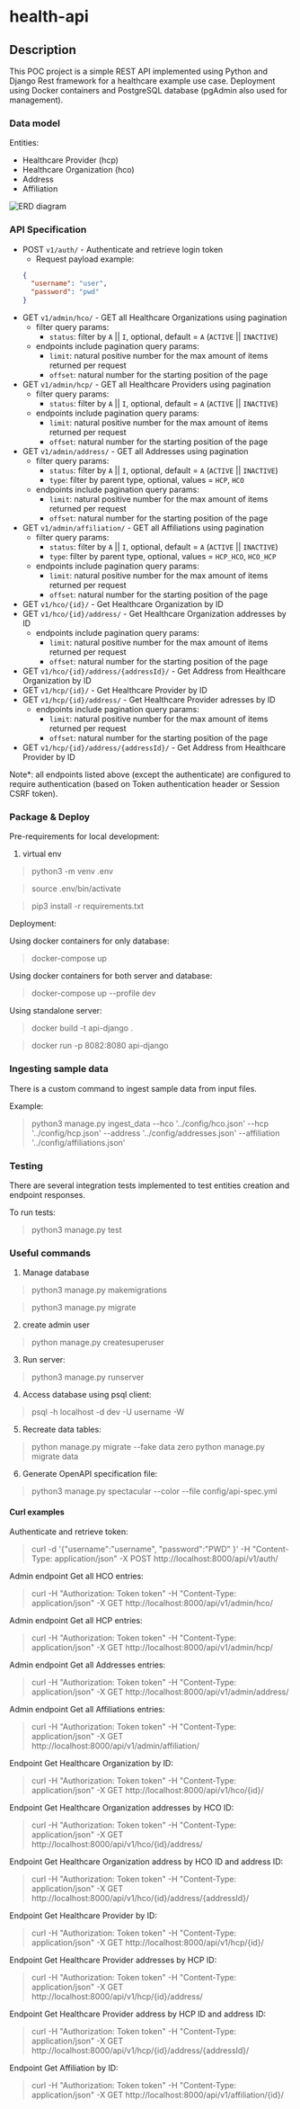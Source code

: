 
# health-api

## Description

This POC project is a simple REST API implemented using Python and Django Rest framework for a healthcare example use case. Deployment using Docker containers and PostgreSQL database (pgAdmin also used for management).

### Data model

Entities:

- Healthcare Provider (hcp)
- Healthcare Organization (hco)
- Address
- Affiliation

![ERD diagram](/config/health-api-erd-diagram.png)

</details>


### API Specification

- POST `v1/auth/` - Authenticate and retrieve login token
  - Request payload example:
  ```json
  {
    "username": "user",
    "password": "pwd"
  }
  ```
- GET `v1/admin/hco/` - GET all Healthcare Organizations using pagination
    - filter query params:
      - `status`: filter by `A` || `I`, optional, default = `A` (`ACTIVE` || `INACTIVE`)
    - endpoints include pagination query params:
      - `limit`: natural positive number for the max amount of items returned per request
      - `offset`: natural number for the starting position of the page
- GET `v1/admin/hcp/` - GET all Healthcare Providers using pagination
    - filter query params:
      - `status`: filter by `A` || `I`, optional, default = `A` (`ACTIVE` || `INACTIVE`)
    - endpoints include pagination query params:
      - `limit`: natural positive number for the max amount of items returned per request
      - `offset`: natural number for the starting position of the page
- GET `v1/admin/address/` - GET all Addresses using pagination
    - filter query params:
      - `status`: filter by `A` || `I`, optional, default = `A` (`ACTIVE` || `INACTIVE`)
      - `type`: filter by parent type, optional, values = `HCP`, `HCO`
    - endpoints include pagination query params:
      - `limit`: natural positive number for the max amount of items returned per request
      - `offset`: natural number for the starting position of the page
- GET `v1/admin/affiliation/` - GET all Affiliations using pagination
    - filter query params:
      - `status`: filter by `A` || `I`, optional, default = `A` (`ACTIVE` || `INACTIVE`)
      - `type`: filter by parent type, optional, values = `HCP_HCO`, `HCO_HCP`
    - endpoints include pagination query params:
      - `limit`: natural positive number for the max amount of items returned per request
      - `offset`: natural number for the starting position of the page
- GET `v1/hco/{id}/` - Get Healthcare Organization by ID
- GET `v1/hco/{id}/address/` - Get Healthcare Organization addresses by ID
    - endpoints include pagination query params:
      - `limit`: natural positive number for the max amount of items returned per request
      - `offset`: natural number for the starting position of the page
- GET `v1/hco/{id}/address/{addressId}/` - Get Address from Healthcare Organization by ID
- GET `v1/hcp/{id}/` - Get Healthcare Provider by ID
- GET `v1/hcp/{id}/address/` - Get Healthcare Provider adresses by ID
    - endpoints include pagination query params:
      - `limit`: natural positive number for the max amount of items returned per request
      - `offset`: natural number for the starting position of the page
- GET `v1/hcp/{id}/address/{addressId}/` - Get Address from Healthcare Provider by ID


Note*: all endpoints listed above (except the authenticate) are configured to require authentication (based on Token authentication header or Session CSRF token).

### Package & Deploy

Pre-requirements for local development:
1. virtual env
> python3 -m venv .env

> source .env/bin/activate

> pip3 install -r requirements.txt


Deployment:

Using docker containers for only database:
> docker-compose up

Using docker containers for both server and database:
> docker-compose up --profile dev

Using standalone server:
> docker build -t api-django .
 
> docker run -p 8082:8080 api-django

### Ingesting sample data

There is a custom command to ingest sample data from input files.

Example:
> python3 manage.py ingest_data --hco '../config/hco.json' --hcp '../config/hcp.json' --address '../config/addresses.json' --affiliation '../config/affiliations.json'


### Testing

There are several integration tests implemented to test entities creation and endpoint responses.

To run tests:
> python3 manage.py test

### Useful commands

1. Manage database
> python3 manage.py makemigrations

> python3 manage.py migrate

2. create admin user
> python manage.py createsuperuser

3. Run server: 
> python3 manage.py runserver

4. Access database using psql client:
> psql -h localhost -d dev -U username -W

5. Recreate data tables:
> python manage.py migrate --fake data zero
> python manage.py migrate data


6. Generate OpenAPI specification file:
> python3 manage.py spectacular --color --file config/api-spec.yml


#### Curl examples

Authenticate and retrieve token:
> curl -d '{"username":"username", "password":"PWD" }' -H "Content-Type: application/json" -X POST http://localhost:8000/api/v1/auth/

Admin endpoint Get all HCO entries: 
> curl -H "Authorization: Token token" -H "Content-Type: application/json"  -X GET http://localhost:8000/api/v1/admin/hco/

Admin endpoint Get all HCP entries: 
> curl -H "Authorization: Token token" -H "Content-Type: application/json"  -X GET http://localhost:8000/api/v1/admin/hcp/

Admin endpoint Get all Addresses entries: 
> curl -H "Authorization: Token token" -H "Content-Type: application/json"  -X GET http://localhost:8000/api/v1/admin/address/

Admin endpoint Get all Affiliations entries: 
> curl -H "Authorization: Token token" -H "Content-Type: application/json"  -X GET http://localhost:8000/api/v1/admin/affiliation/

Endpoint Get Healthcare Organization by ID: 
> curl -H "Authorization: Token token" -H "Content-Type: application/json"  -X GET http://localhost:8000/api/v1/hco/{id}/

Endpoint Get Healthcare Organization addresses by HCO ID: 
> curl -H "Authorization: Token token" -H "Content-Type: application/json"  -X GET http://localhost:8000/api/v1/hco/{id}/address/

Endpoint Get Healthcare Organization address by HCO ID and address ID: 
> curl -H "Authorization: Token token" -H "Content-Type: application/json"  -X GET http://localhost:8000/api/v1/hco/{id}/address/{addressId}/

Endpoint Get Healthcare Provider by ID: 
> curl -H "Authorization: Token token" -H "Content-Type: application/json"  -X GET http://localhost:8000/api/v1/hcp/{id}/

Endpoint Get Healthcare Provider addresses by HCP ID: 
> curl -H "Authorization: Token token" -H "Content-Type: application/json"  -X GET http://localhost:8000/api/v1/hcp/{id}/address/

Endpoint Get Healthcare Provider address by HCP ID and address ID: 
> curl -H "Authorization: Token token" -H "Content-Type: application/json"  -X GET http://localhost:8000/api/v1/hcp/{id}/address/{addressId}/

Endpoint Get Affiliation by ID: 
> curl -H "Authorization: Token token" -H "Content-Type: application/json"  -X GET http://localhost:8000/api/v1/affiliation/{id}/

